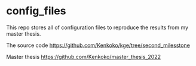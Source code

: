 # config_files

This repo stores all of configuration files to reproduce the results from my master thesis.

The source code 
https://github.com/Kenkoko/kge/tree/second_milesstone

Master thesis
https://github.com/Kenkoko/master_thesis_2022
